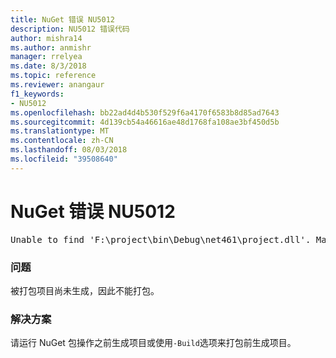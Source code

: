 ```yaml
---
title: NuGet 错误 NU5012
description: NU5012 错误代码
author: mishra14
ms.author: anmishr
manager: rrelyea
ms.date: 8/3/2018
ms.topic: reference
ms.reviewer: anangaur
f1_keywords:
- NU5012
ms.openlocfilehash: bb22ad4d4b530f529f6a4170f6583b8d85ad7643
ms.sourcegitcommit: 4d139cb54a46616ae48d1768fa108ae3bf450d5b
ms.translationtype: MT
ms.contentlocale: zh-CN
ms.lasthandoff: 08/03/2018
ms.locfileid: "39508640"
---
```

# <a name="nuget-error-nu5012"></a>NuGet 错误 NU5012
<pre>Unable to find 'F:\project\bin\Debug\net461\project.dll'. Make sure the project has been built.</pre>

### <a name="issue"></a>问题

被打包项目尚未生成，因此不能打包。


### <a name="solution"></a>解决方案

请运行 NuGet 包操作之前生成项目或使用`-Build`选项来打包前生成项目。

